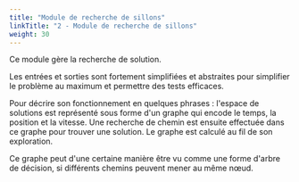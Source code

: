 ```yaml
---
title: "Module de recherche de sillons"
linkTitle: "2 - Module de recherche de sillons"
weight: 30
---
```


Ce module gère la recherche de solution.

Les entrées et sorties sont fortement simplifiées et abstraites
pour simplifier le problème au maximum et permettre des tests efficaces.

Pour décrire son fonctionnement en quelques phrases :
l'espace de solutions est représenté sous forme d'un graphe qui encode le temps,
la position et la vitesse. Une recherche de chemin est ensuite effectuée
dans ce graphe pour trouver une solution. Le graphe est calculé
au fil de son exploration.

Ce graphe peut d'une certaine manière être vu comme une forme
d'arbre de décision, si différents chemins peuvent mener au même nœud.
